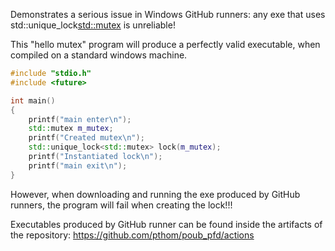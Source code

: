 Demonstrates a serious issue in Windows GitHub runners: any exe that uses std::unique_lock<std::mutex> is unreliable!


This "hello mutex" program will produce a perfectly valid executable, when compiled on a standard windows machine.

```cpp
#include "stdio.h"
#include <future>

int main()
{
    printf("main enter\n");
    std::mutex m_mutex;
    printf("Created mutex\n");
    std::unique_lock<std::mutex> lock(m_mutex);
    printf("Instantiated lock\n");
    printf("main exit\n");
}
```

However, when downloading and running the exe produced by GitHub runners, the program will fail when creating the lock!!!

Executables produced by GitHub runner can be found inside the artifacts of the repository:
https://github.com/pthom/poub_pfd/actions

